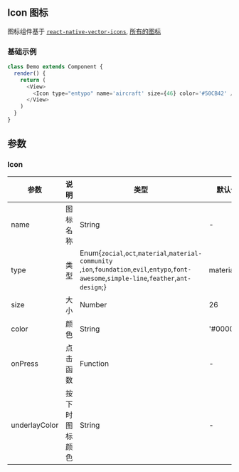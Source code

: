 Icon 图标
---

图标组件基于 [`react-native-vector-icons`](https://github.com/oblador/react-native-vector-icons), [所有的图标](https://oblador.github.io/react-native-vector-icons/)

### 基础示例

<!--DemoStart--> 
```js
class Demo extends Component {
  render() {
    return (
      <View>
        <Icon type="entypo" name='aircraft' size={46} color='#50CB42' />
      </View>
    )
  }
}
```
<!--End-->

## 参数

### Icon

| 参数 | 说明 | 类型 | 默认值| 备注 |
|------|------|-----|------|------|
| name | 图标名称 | String | - | 必须 |
| type | 类型 | Enum{`zocial`,`oct`,`material`,`material-community` ,`ion`,`foundation`,`evil`,`entypo`,`font-awesome`,`simple-line`,`feather`,`ant-design`;} | material | - |
| size | 大小 | Number | 26 | - |
| color | 颜色 | String | '#000000' | - |
| onPress | 点击函数 | Function | - | - |
| underlayColor | 按下时图标颜色 | String | - | - |
